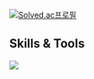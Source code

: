 [![Solved.ac프로필](http://mazassumnida.wtf/api/mini/generate_badge?boj=chj0113)](https://solved.ac/chj0113)
<div align="center">
</div>
  <h2>Skills & Tools</h2>
<p align="left">
   <a> 
    <img src="https://skillicons.dev/icons?i=py,js,ts,nestjs,vscode,github" />
   </a>
</p>






